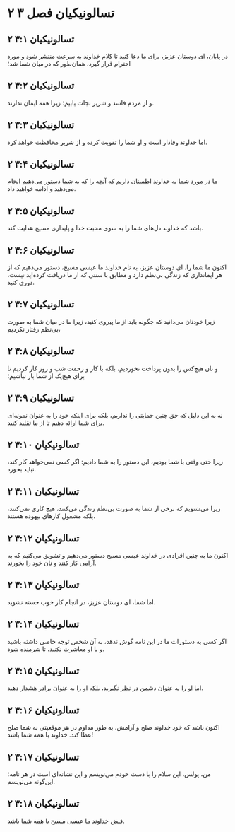 # ۲ تسالونیکیان فصل ۳

## ۲ تسالونیکیان ۳:۱

در پایان، ای دوستان عزیز، برای ما دعا کنید تا کلام خداوند به سرعت منتشر شود و مورد احترام قرار گیرد، همان‌طور که در میان شما شد؛

## ۲ تسالونیکیان ۳:۲

و از مردم فاسد و شریر نجات یابیم؛ زیرا همه ایمان ندارند.

## ۲ تسالونیکیان ۳:۳

اما خداوند وفادار است و او شما را تقویت کرده و از شریر محافظت خواهد کرد.

## ۲ تسالونیکیان ۳:۴

ما در مورد شما به خداوند اطمینان داریم که آنچه را که به شما دستور می‌دهیم انجام می‌دهید و ادامه خواهید داد.

## ۲ تسالونیکیان ۳:۵

باشد که خداوند دل‌های شما را به سوی محبت خدا و پایداری مسیح هدایت کند.

## ۲ تسالونیکیان ۳:۶

اکنون ما شما را، ای دوستان عزیز، به نام خداوند ما عیسی مسیح، دستور می‌دهیم که از هر ایمانداری که زندگی بی‌نظم دارد و مطابق با سنتی که از ما دریافت کرده‌اید نیست، دوری کنید.

## ۲ تسالونیکیان ۳:۷

زیرا خودتان می‌دانید که چگونه باید از ما پیروی کنید، زیرا ما در میان شما به صورت بی‌نظم رفتار نکردیم،

## ۲ تسالونیکیان ۳:۸

و نان هیچ‌کس را بدون پرداخت نخوردیم، بلکه با کار و زحمت شب و روز کار کردیم تا برای هیچ‌یک از شما بار نباشیم؛

## ۲ تسالونیکیان ۳:۹

نه به این دلیل که حق چنین حمایتی را نداریم، بلکه برای اینکه خود را به عنوان نمونه‌ای برای شما ارائه دهیم تا از ما تقلید کنید.

## ۲ تسالونیکیان ۳:۱۰

زیرا حتی وقتی با شما بودیم، این دستور را به شما دادیم: اگر کسی نمی‌خواهد کار کند، نباید بخورد.

## ۲ تسالونیکیان ۳:۱۱

زیرا می‌شنویم که برخی از شما به صورت بی‌نظم زندگی می‌کنند، هیچ کاری نمی‌کنند، بلکه مشغول کارهای بیهوده هستند.

## ۲ تسالونیکیان ۳:۱۲

اکنون ما به چنین افرادی در خداوند عیسی مسیح دستور می‌دهیم و تشویق می‌کنیم که به آرامی کار کنند و نان خود را بخورند.

## ۲ تسالونیکیان ۳:۱۳

اما شما، ای دوستان عزیز، در انجام کار خوب خسته نشوید.

## ۲ تسالونیکیان ۳:۱۴

اگر کسی به دستورات ما در این نامه گوش ندهد، به آن شخص توجه خاصی داشته باشید و با او معاشرت نکنید، تا شرمنده شود.

## ۲ تسالونیکیان ۳:۱۵

اما او را به عنوان دشمن در نظر نگیرید، بلکه او را به عنوان برادر هشدار دهید.

## ۲ تسالونیکیان ۳:۱۶

اکنون باشد که خود خداوند صلح و آرامش، به طور مداوم در هر موقعیتی به شما صلح عطا کند. خداوند با همه شما باشد!

## ۲ تسالونیکیان ۳:۱۷

من، پولس، این سلام را با دست خودم می‌نویسم و این نشانه‌ای است در هر نامه؛ این‌گونه می‌نویسم.

## ۲ تسالونیکیان ۳:۱۸

فیض خداوند ما عیسی مسیح با همه شما باشد.
